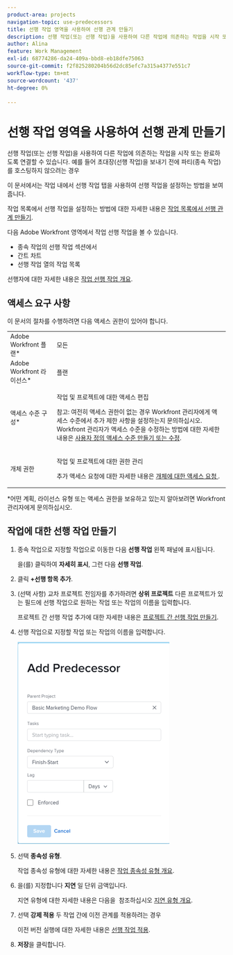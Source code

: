 ```yaml
---
product-area: projects
navigation-topic: use-predecessors
title: 선행 작업 영역을 사용하여 선행 관계 만들기
description: 선행 작업(또는 선행 작업)을 사용하여 다른 작업에 의존하는 작업을 시작 또는 완료하도록 연결할 수 있습니다. 예를 들어 초대장(선행 작업)을 보내기 전에 파티(종속 작업)를 호스팅하지 않으려는 경우
author: Alina
feature: Work Management
exl-id: 68774286-da24-409a-bbd8-eb18dfe75063
source-git-commit: f2f825280204b56d2dc85efc7a315a4377e551c7
workflow-type: tm+mt
source-wordcount: '437'
ht-degree: 0%

---
```


# 선행 작업 영역을 사용하여 선행 관계 만들기

선행 작업(또는 선행 작업)을 사용하여 다른 작업에 의존하는 작업을 시작 또는 완료하도록 연결할 수 있습니다. 예를 들어 초대장(선행 작업)을 보내기 전에 파티(종속 작업)를 호스팅하지 않으려는 경우

이 문서에서는 작업 내에서 선행 작업 탭을 사용하여 선행 작업을 설정하는 방법을 보여 줍니다.

작업 목록에서 선행 작업을 설정하는 방법에 대한 자세한 내용은 [작업 목록에서 선행 관계 만들기](../../../manage-work/tasks/use-prdcssrs/create-predecessors-on-task-list.md).

다음 Adobe Workfront 영역에서 작업 선행 작업을 볼 수 있습니다.

* 종속 작업의 선행 작업 섹션에서
* 간트 차트
* 선행 작업 열의 작업 목록

선행자에 대한 자세한 내용은 [작업 선행 작업 개요](../../../manage-work/tasks/use-prdcssrs/predecessors-overview.md).

## 액세스 요구 사항

이 문서의 절차를 수행하려면 다음 액세스 권한이 있어야 합니다.

<table style="table-layout:auto"> 
 <col> 
 <col> 
 <tbody> 
  <tr> 
   <td role="rowheader">Adobe Workfront 플랜*</td> 
   <td> <p>모든</p> </td> 
  </tr> 
  <tr> 
   <td role="rowheader">Adobe Workfront 라이선스*</td> 
   <td> <p>플랜 </p> </td> 
  </tr> 
  <tr> 
   <td role="rowheader">액세스 수준 구성*</td> 
   <td> <p>작업 및 프로젝트에 대한 액세스 편집</p> <p>참고: 여전히 액세스 권한이 없는 경우 Workfront 관리자에게 액세스 수준에서 추가 제한 사항을 설정하는지 문의하십시오. Workfront 관리자가 액세스 수준을 수정하는 방법에 대한 자세한 내용은 <a href="../../../administration-and-setup/add-users/configure-and-grant-access/create-modify-access-levels.md" class="MCXref xref">사용자 정의 액세스 수준 만들기 또는 수정</a>.</p> </td> 
  </tr> 
  <tr> 
   <td role="rowheader">개체 권한</td> 
   <td> <p>작업 및 프로젝트에 대한 권한 관리</p> <p>추가 액세스 요청에 대한 자세한 내용은 <a href="../../../workfront-basics/grant-and-request-access-to-objects/request-access.md" class="MCXref xref">개체에 대한 액세스 요청 </a>.</p> </td> 
  </tr> 
 </tbody> 
</table>

&#42;어떤 계획, 라이선스 유형 또는 액세스 권한을 보유하고 있는지 알아보려면 Workfront 관리자에게 문의하십시오.

## 작업에 대한 선행 작업 만들기

1. 종속 작업으로 지정할 작업으로 이동한 다음 **선행 작업** 왼쪽 패널에 표시됩니다.

   을(를) 클릭하여 **자세히 표시**, 그런 다음 **선행 작업**.

1. 클릭 **+선행 항목 추가**.
1. (선택 사항) 교차 프로젝트 전임자를 추가하려면 **상위 프로젝트** 다른 프로젝트가 있는 필드에 선행 작업으로 원하는 작업 또는 작업의 이름을 입력합니다.

   프로젝트 간 선행 작업 추가에 대한 자세한 내용은 [프로젝트 간 선행 작업 만들기](../../../manage-work/tasks/use-prdcssrs/cross-project-predecessors.md).

1. 선행 작업으로 지정할 작업 또는 작업의 이름을 입력합니다.

   ![](assets/add-predecessor-box-nwe-350x465.png)

1. 선택 **종속성 유형**.

   작업 종속성 유형에 대한 자세한 내용은 [작업 종속성 유형 개요](../../../manage-work/tasks/use-prdcssrs/task-dependency-types.md).

1. 을(를) 지정합니다 **지연** 일 단위 금액입니다.

   지연 유형에 대한 자세한 내용은 다음을 &#x200B; 참조하십시오 [지연 유형 개요](../../../manage-work/tasks/use-prdcssrs/lag-types.md).

1. 선택 **강제 적용** 두 작업 간에 이전 관계를 적용하려는 경우

   이전 버전 실행에 대한 자세한 내용은 [선행 작업 적용](../../../manage-work/tasks/use-prdcssrs/enforced-predecessors.md).

1. **저장**&#x200B;을 클릭합니다.
